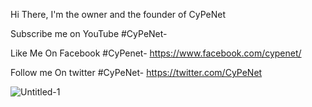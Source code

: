                                                                                                                                                       
Hi There, I'm the owner and the founder of CyPeNet 

Subscribe me on YouTube #CyPeNet- 

Like Me On Facebook #CyPenet- https://www.facebook.com/cypenet/

Follow me On twitter #CyPeNet- https://twitter.com/CyPeNet
                                                                                                                                                                                                                                                                                                        

                                                                                                                                                      
                                                                                                                                                      
                                                                                                                                                      
                                                                                                                                                      
![Untitled-1](https://user-images.githubusercontent.com/64095498/147748430-5be44dff-9a6c-47df-a77e-f6ab87cd3ce1.png)
                                                                                                                 
                                                                                                                                                      
                                                                                                                                                      
                                                                                                                                                      
